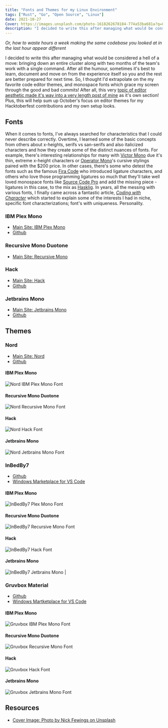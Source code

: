 ```yaml
---
title: "Fonts and Themes for my Linux Environment"
tags: ["Rust", "Go", "Open Source", "Linux"]
date: 2021-10-27
Cover: https://images.unsplash.com/photo-1618262678184-774a53ba681a?q=80&w=3032&auto=format&fit=crop
description: "I decided to write this after managing what would be considered a hell of a move: bringing down an entire cluster along with two months of the team's work with a single command. After all the humour, sometimes it's best to learn, document and move on from the experience itself so you and the rest are better prepared for next time. So, I thought I'd extrapolate on the my favorite code editor themes, and monospace fonts which grace my screen through the good and bad commits!"
---
```


*Or, how to waste hours a week making the same codebase you looked at in the last hour appear different*

I decided to write this after managing what would be considered a hell of a move: bringing down an entire cluster along with two months of the team's work with a single command. After all the humour, sometimes it's best to learn, document and move on from the experience itself so you and the rest are better prepared for next time. So, I thought I'd extrapolate on the my favorite code editor themes, and monospace fonts which grace my screen through the good and bad commits! After all, this very [topic of editor aesthetic made it's way into a very length post of mine](https://raygervais.dev/articles/2021/5/re_my_most_notable_failures/) as it's own section! Plus, this will help sum up October's focus on editor themes for my Hacktoberfest contributions and my own setup looks.

## Fonts

When it comes to fonts, I've always searched for characteristics that I could never describe correctly. Overtime, I learned some of the basic concepts from others about x-heights, serifs vs san-serifs and also italicized characters and how they create some of the distinct nuances of fonts. For example, there's interesting relationships for many with [Victor Mono](https://rubjo.github.io/victor-mono/) due it's thin, extreme x-height characters or [Operator Mono](https://www.typography.com/blog/introducing-operator)'s cursive stylings paired with the $200 price. In other cases, there's some who detest the fonts such as the famous [Fira Code](https://github.com/tonsky/FiraCode) who introduced ligature characters, and others who love those programming ligatures so much that they'll take well loved monospace fonts like [Source Code Pro](https://github.com/adobe-fonts/source-code-pro) and add the missing piece -ligatures in this case, to the mix as [Hasklig](https://github.com/i-tu/Hasklig). In years, all the messing with various fonts, I finally came across a fantastic article, [*Coding with Character*](https://realdougwilson.com/writing/coding-with-character) which started to explain some of the interests I had in niche, specific font characterizations; font's with uniqueness. Personality.

### IBM Plex Mono

- [Main Site: IBM Plex Mono](https://www.ibm.com/plex/)
- [Github](https://github.com/IBM/plex)

### Recursive Mono Duotone

- [Main Site: Recursive Mono](https://www.recursive.design)

### Hack

- [Main Site: Hack](http://sourcefoundry.org/hack/)
- [Github](https://github.com/source-foundry/Hack)

### Jetbrains Mono

- [Main Site: Jetbrains Mono](https://jetbrains.com/mono)
- [Github](https://github.com/JetBrains/JetBrainsMono)

## Themes

### Nord

- [Main Site: Nord](http://nordtheme.com)
- [Github](https://github.com/arcticicestudio/nord)


#### IBM Plex Mono

![Nord IBM Plex Mono Font](images/nord_plex.png) 


#### Recursive Mono Duotone

![Nord Recursive Mono Font](images/nord_rec.png)


#### Hack

![Nord Hack Font](images/nord_hack.png)

#### Jetbrains Mono

![Nord Jetbrains Mono Font](images/nord_jetbrains.png)

### InBedBy7

- [Github](https://github.com/sdras/inbedby7pm)
- [Windows Marketplace for VS Code](https://marketplace.visualstudio.com/items?itemName=sdras.inbedby7pm)

#### IBM Plex Mono

![InBedBy7 Plex Mono Font](images/inbed_plex.png) 

#### Recursive Mono Duotone

![InBedBy7 Recursive Mono Font](./images/inbed_rec.png) 

#### Hack

![InBedBy7 Hack Font](./images/inbed_hack.png) 

#### Jetbrains Mono

![InBedBy7 Jetbrains Mono](./images/inbed_jetbrains.png) |

### Gruvbox Material

- [Github](https://github.com/sainnhe/gruvbox-material-vscode)
- [Windows Martketplace for VS Code](https://github.com/sainnhe/gruvbox-material-vscode)

#### IBM Plex Mono

![Gruvbox IBM Plex Mono Font](./images/gruvbox_plex.png)

#### Recursive Mono Duotone

![Gruvbox Recursive Mono Font](./images/gruvbox_rec.png)

#### Hack

![Gruvbox Hack Font](./images/gruvbox_hack.png)

#### Jetbrains Mono

![Gruvbox Jetbrains Mono Font](./images/gruvbox_jetbrains.png)

## Resources

- [Cover Image: Photo by Nick Fewings on Unsplash](https://unsplash.com/photos/C2J92BO3qTw)